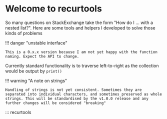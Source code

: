 # Welcome to recurtools

So many questions on StackExchange take the form "How do I ... with a nested list?".
Here are some tools and helpers I developed to solve those kinds of problems

!!! danger "unstable interface"

    This is a 0.x.x version because I am not yet happy with the function naming. Expect the API to change.

Currently standard functionality is to traverse left-to-right as the collection would be output by `print()`

!!! warning "A note on strings"

    Handling of strings is not yet consistent. Sometimes they are separated into individual characters, and sometimes preserved as whole strings. This will be standardised by the v1.0.0 release and any further changes will be considered "breaking"

::: recurtools